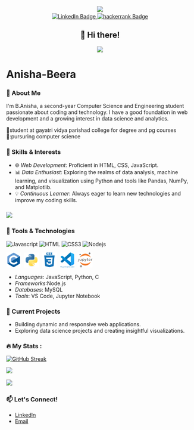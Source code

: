 <div id="header" align='center' >
  <img src="https://media4.giphy.com/media/v1.Y2lkPTc5MGI3NjExZ2Rmd25xbGIycGFneXRiaWR5NW13OGJsanA4Z3hzcml0OW54YnR0OCZlcD12MV9pbnRlcm5hbF9naWZfYnlfaWQmY3Q9cw/paTz7UZbPfTZFRYnnB/giphy.webp" width="180px"></img>
</div>
<div id="badges" align='center'>
  <a href="www.linkedin.com/in/anisha-beera-676b1b260"target=”_blank”>
    <img src="https://img.shields.io/badge/LinkedIn-blue?style=for-the-badge&logo=linkedin&logoColor=white" alt="LinkedIn Badge"/>
  </a>
  <a href="https://www.hackerrank.com/profile/anishadeepthi201" target=”_blank”>
    <img src="https://img.shields.io/badge/hackerrank-050c18?style=for-the-badge&logo=hackerrank" alt="hackerrank Badge"/>
  </a>
  <div><h2 align="center">👋 Hi there!</h2></div>
</div>
<div align="center" >
    <img src="https://image.lexica.art/full_webp/5420b363-0179-4fea-aec9-9055783d6d65" width="50%"></img>
</div>


# Anisha-Beera
### 🌟 About Me

 I'm B.Anisha, a second-year Computer Science and Engineering student passionate about coding and technology. I have a good foundation in web development and a growing interest in data science and analytics.

🏫student at gayatri vidya parishad college for degree and pg courses
📖:pursuring computer science

### 🚀 Skills & Interests

- 🌐 *Web Development*: Proficient in HTML, CSS, JavaScript.
- 📊 *Data Enthusiast*: Exploring the realms of data analysis, machine learning, and visualization using Python and tools like Pandas, NumPy, and Matplotlib.
- 💡 *Continuous Learner*: Always eager to learn new technologies and improve my coding skills.

### 
![](http://github-profile-summary-cards.vercel.app/api/cards/profile-details?username=AnishaBeera&theme=dark)

### 🔧 Tools & Technologies

![Javascript](https://img.shields.io/badge/Javascript-F0DB4F?style=for-the-badge&labelColor=black&logo=javascript&logoColor=F0DB4F)
![HTML](https://img.shields.io/badge/HTML5-E34F26?style=for-the-badge&logo=html5&logoColor=white)
![CSS3](https://img.shields.io/badge/CSS3-1572B6?style=for-the-badge&logo=css3&logoColor=white)
![Nodejs](https://img.shields.io/badge/Nodejs-3C873A?style=for-the-badge&labelColor=black&logo=node.js&logoColor=3C873A)

<div>
  <img src="https://github.com/devicons/devicon/blob/master/icons/c/c-original.svg" title="C" alt="C" width="40" height="40"/>&nbsp;
  <img src="https://github.com/devicons/devicon/blob/master/icons/python/python-original.svg" title="HTML5" alt="HTML" width="40" height="40"/>&nbsp;
  <img src="https://github.com/devicons/devicon/blob/master/icons/css3/css3-plain-wordmark.svg" 
  <img src="https://github.com/devicons/devicon/blob/master/icons/mysql/mysql-original-wordmark.svg" title="MySQL" alt="MySQL" width="40" height="40"/>&nbsp;
  <img src="https://github.com/devicons/devicon/blob/master/icons/vscode/vscode-original-wordmark.svg" title="VS Code" alt="VS Code" width="40" height="40"/>&nbsp;
  <img src="https://github.com/devicons/devicon/blob/master/icons/jupyter/jupyter-original-wordmark.svg" title="Jupyter" alt="Jupyter" width="40" height="40"/>&nbsp;
</div>

- *Languages*: JavaScript, Python, C
- *Frameworks*:Node.js
- *Databases*: MySQL
- *Tools*: VS Code, Jupyter Notebook

### 🌱 Current Projects

- Building dynamic and responsive web applications.
- Exploring data science projects and creating insightful visualizations.

### :fire: My Stats :

<a href="https://git.io/streak-stats"><img src="https://streak-stats.demolab.com?user=AnishaBeera&theme=dark" alt="GitHub Streak" /></a>

![](http://github-profile-summary-cards.vercel.app/api/cards/repos-per-language?username=AnishaBeera&theme=dark)

![](http://github-profile-summary-cards.vercel.app/api/cards/stats?username=AnishaBeera&theme=dark)

### 📫 Let's Connect!

- [LinkedIn](www.linkedin.com/in/anisha-beera-676b1b260)
- [Email](anishadeepthi2005@gmail.com)
